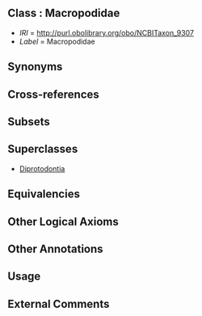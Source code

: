 
## Class : Macropodidae

 * *IRI* = http://purl.obolibrary.org/obo/NCBITaxon_9307
 * *Label* = Macropodidae

## Synonyms


## Cross-references


## Subsets


## Superclasses

 * [Diprotodontia](../../NCBITaxon/09/NCBITaxon_38609.md)

## Equivalencies


## Other Logical Axioms


## Other Annotations


## Usage


## External Comments

